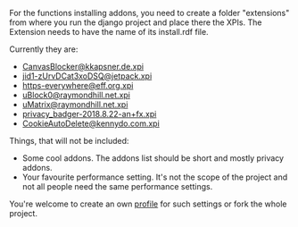 For the functions installing addons, you need to create a folder "extensions" from where you run the django project and place there the XPIs.
The Extension needs to have the name of its install.rdf file.

Currently they are:

- [CanvasBlocker@kkapsner.de.xpi](https://addons.mozilla.org/firefox/addon/canvasblocker/)
- [jid1-zUrvDCat3xoDSQ@jetpack.xpi](https://addons.mozilla.org/firefox/addon/google-no-tracking-url/)
- [https-everywhere@eff.org.xpi](https://addons.mozilla.org/firefox/addon/https-everywhere/)
- [uBlock0@raymondhill.net.xpi](https://addons.mozilla.org/firefox/addon/ublock-origin/)
- [uMatrix@raymondhill.net.xpi](https://addons.mozilla.org/firefox/addon/umatrix/)
- [privacy_badger-2018.8.22-an+fx.xpi](https://addons.cdn.mozilla.net/user-media/addons/506646/privacy_badger-2017.1.26.1-an+fx.xpi)
- [CookieAutoDelete@kennydo.com.xpi](https://addons.mozilla.org/firefox/downloads/file/954445/cookie_autodelete-2.2.0-an+fx.xpi)

Things, that will not be included:

- Some cool addons. The addons list should be short and mostly privacy addons.
- Your favourite performance setting. It's not the scope of the project and not all people need the same performance settings.

You're welcome to create an own [profile](profiles/) for such settings or fork the whole project.
